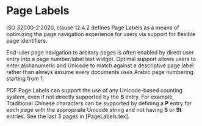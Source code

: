 # Page Labels

ISO 32000-2:2020, clause 12.4.2 defines Page Labels as a means of optimizing the page navigation experience for users via support for flexible page identifiers.

End-user page navigation to arbitary pages is often enabled by direct user entry into a page number/label text widget. Optimal support allows users to enter alphanumeric and Unicode to match against a descriptive page label rather than always assume every documents uses Arabic page numbering starting from 1.

PDF Page Labels can support the use of any Unicode-based counting system, even if not directly supported by the **S** entry. For example, Traditional Chinese characters can be supported by defining a **P** entry for _each page_ with the appropriate Unicode string and not having **S** or **St** entries. See the last 3 pages in [PageLabels.tex]. 
